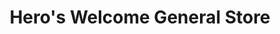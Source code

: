 ---
title: "Hero's Welcome General Store"
url: /north-hero/heros-welcome-general-store/
shop: general
---